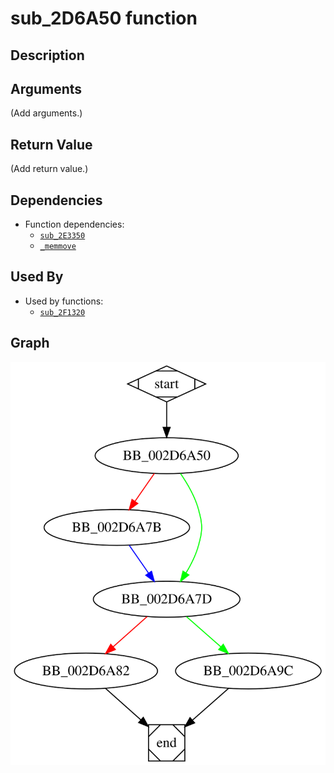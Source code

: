 # sub_2D6A50 function

## Description


## Arguments

(Add arguments.)

## Return Value

(Add return value.)

## Dependencies

* Function dependencies:
  * [`sub_2E3350`](sub_2E3350.md)
  * [`_memmove`](_memmove.md)

## Used By

* Used by functions:
  * [`sub_2F1320`](sub_2F1320.md)

## Graph

![sub_2D6A50 Graph](../svg/sub_2D6A50.svg "sub_2D6A50 Graph")

